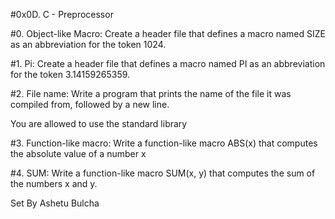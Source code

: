 #0x0D. C - Preprocessor

#0. Object-like Macro: Create a header file that defines a macro named SIZE as an abbreviation for the token 1024.

#1. Pi: Create a header file that defines a macro named PI as an abbreviation for the token 3.14159265359.

#2. File name: Write a program that prints the name of the file it was compiled from, followed by a new line.

You are allowed to use the standard library


#3. Function-like macro: Write a function-like macro ABS(x) that computes the absolute value of a number x

#4. SUM: Write a function-like macro SUM(x, y) that computes the sum of the numbers x and y.

Set By Ashetu Bulcha
